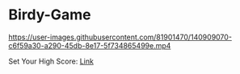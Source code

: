 # Birdy-Game


https://user-images.githubusercontent.com/81901470/140909070-c6f59a30-a290-45db-8e17-5f734865499e.mp4

Set Your High Score: <a href="https://t12gxituht2tdmlys13rfq-on.drv.tw/birdy%20stream/Birdy.html"> Link </a>



